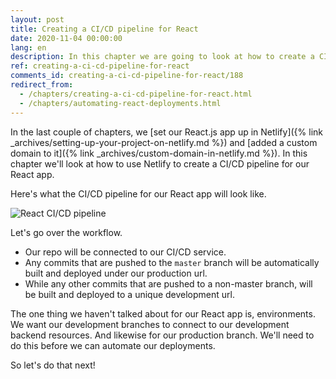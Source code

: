 ```yaml
---
layout: post
title: Creating a CI/CD pipeline for React
date: 2020-11-04 00:00:00
lang: en
description: In this chapter we are going to look at how to create a CI/CD pipeline for our React app. We'll be using a service called Netlify for this. And we'll be using a branch based Git workflow.
ref: creating-a-ci-cd-pipeline-for-react
comments_id: creating-a-ci-cd-pipeline-for-react/188
redirect_from:
  - /chapters/creating-a-ci-cd-pipeline-for-react.html
  - /chapters/automating-react-deployments.html
---
```


In the last couple of chapters, we [set our React.js app up in Netlify]({% link _archives/setting-up-your-project-on-netlify.md %}) and [added a custom domain to it]({% link _archives/custom-domain-in-netlify.md %}). In this chapter we'll look at how to use Netlify to create a CI/CD pipeline for our React app.

Here's what the CI/CD pipeline for our React app will look like.

![React CI/CD pipeline](/assets/diagrams/react-ci-cd-pipeline.png)

Let's go over the workflow.

- Our repo will be connected to our CI/CD service.
- Any commits that are pushed to the `master` branch will be automatically built and deployed under our production url.
- While any other commits that are pushed to a non-master branch, will be built and deployed to a unique development url.

The one thing we haven't talked about for our React app is, environments. We want our development branches to connect to our development backend resources. And likewise for our production branch. We'll need to do this before we can automate our deployments.

So let's do that next!
